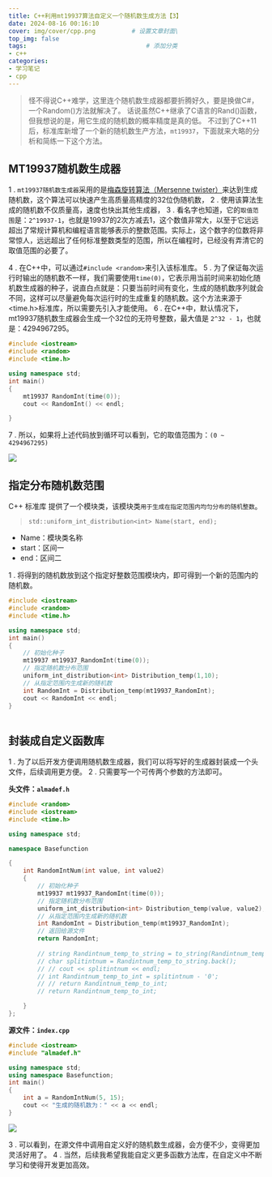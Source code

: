 ```yaml
---
title: C++利用mt19937算法自定义一个随机数生成方法【3】
date: 2024-08-16 00:16:10
cover: img/cover/cpp.png          # 设置文章封面\
top_img: false
tags:                                 # 添加分类
- c++
categories:  
- 学习笔记
- cpp
---
```


> 怪不得说C++难学，这里连个随机数生成器都要折腾好久，要是换做C#，一个Random()方法就解决了。
> 话说虽然C++继承了C语言的Rand()函数，但我想说的是，用它生成的随机数的概率精度是真的低。
> 不过到了C++11后，标准库新增了一个新的随机数生产方法，`mt19937`，下面就来大略的分析和简练一下这个方法。

## MT19937随机数生成器
1 . `mt19937随机数生成器`采用的是[梅森旋转算法（Mersenne twister）](https://zh.wikipedia.org/wiki/%E6%A2%85%E6%A3%AE%E6%97%8B%E8%BD%AC%E7%AE%97%E6%B3%95)来达到生成随机数，这个算法可以快速产生高质量高精度的32位伪随机数，
2 . 使用该算法生成的随机数不仅质量高，速度也快出其他生成器，
3 . 看名字也知道，它的`取值范围`是：`2^19937-1`，也就是19937的2次方减去1，这个数值非常大，以至于它远远超出了常规计算机和编程语言能够表示的整数范围。实际上，这个数字的位数将非常惊人，远远超出了任何标准整数类型的范围，所以在编程时，已经没有弄清它的取值范围的必要了。


4 . 在C++中，可以通过`#include <random>`来引入该标准库。
5 . 为了保证每次运行时输出的随机数不一样，我们需要使用`time(0)`，它表示用当前时间来初始化随机数生成器的种子，说直白点就是：只要当前时间有变化，生成的随机数序列就会不同，这样可以尽量避免每次运行时的生成重复的随机数。这个方法来源于<time.h>标准库，所以需要先引入才能使用。
6 . 在C++中，默认情况下，mt19937随机数生成器会生成一个32位的无符号整数，最大值是 `2^32 - 1`，也就是：4294967295。

```C++
#include <iostream>
#include <random>
#include <time.h>

using namespace std;
int main()
{
    mt19937 RandomInt(time(0));
    cout << RandomInt() << endl;

}
```
7 . 所以，如果将上述代码放到循环可以看到，它的取值范围为：`(0 ~ 4294967295)`

![](http://testingcf.jsdelivr.net/gh/Almango/Blog_imgbed@main/post/post_cpp2_1.png)

## 指定分布随机数范围
C++ 标准库<random> 提供了一个模块类，该模块类`用于生成在指定范围内均匀分布的随机整数`。
>`std::uniform_int_distribution<int> Name(start, end);`

- Name：模块类名称
- start：区间一
- end：区间二

    
1 . 将得到的随机数放到这个指定好整数范围模块内，即可得到一个新的范围内的随机数。
    
```c++
#include <iostream>
#include <random>
#include <time.h>

using namespace std;
int main()
{
    // 初始化种子
    mt19937 mt19937_RandomInt(time(0));
    // 指定随机数分布范围
    uniform_int_distribution<int> Distribution_temp(1,10);
    // 从指定范围内生成新的随机数
    int RandomInt = Distribution_temp(mt19937_RandomInt);
    cout << RandomInt << endl;
}
    
```

## 封装成自定义函数库

1 . 为了以后开发方便调用随机数生成器，我们可以将写好的生成器封装成一个头文件，后续调用更方便。
2 . 只需要写一个可传两个参数的方法即可。
    
**头文件：`almadef.h`**

```c++
#include <random>
#include <iostream>
#include <time.h>

using namespace std;

namespace Basefunction

{
	int RandomIntNum(int value, int value2)
	{
		// 初始化种子
        mt19937 mt19937_RandomInt(time(0));
        // 指定随机数分布范围
        uniform_int_distribution<int> Distribution_temp(value, value2);
        // 从指定范围内生成新的随机数
        int RandomInt = Distribution_temp(mt19937_RandomInt);
		// 返回给源文件
		return RandomInt;
		
		// string Randintnum_temp_to_string = to_string(Randintnum_temp);
		// char splitintnum = Randintnum_temp_to_string.back();
		// // cout << splitintnum << endl;
		// int Randintnum_temp_to_int = splitintnum - '0';
		// // return Randintnum_temp_to_int;
		// return Randintnum_temp_to_int;

    }
};
```
**源文件：`index.cpp`**
    
```c++
#include <iostream>
#include "almadef.h"

using namespace std;
using namespace Basefunction;
int main()
{
    int a = RandomIntNum(5, 15);
    cout << "生成的随机数为：" << a << endl;
}
```
![](http://testingcf.jsdelivr.net/gh/Almango/Blog_imgbed@main/post/post_cpp2_2.png)
    
3 . 可以看到，在源文件中调用自定义好的随机数生成器，会方便不少，变得更加灵活好用了。
4 . 当然，后续我希望我能自定义更多函数方法库，在自定义中不断学习和使得开发更加高效。
    